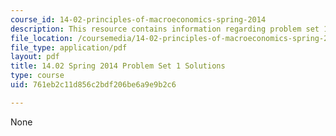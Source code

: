 ```yaml
---
course_id: 14-02-principles-of-macroeconomics-spring-2014
description: This resource contains information regarding problem set 1 solution.
file_location: /coursemedia/14-02-principles-of-macroeconomics-spring-2014/761eb2c11d856c2bdf206be6a9e9b2c6_MIT14_02S14_pset1_sols.pdf
file_type: application/pdf
layout: pdf
title: 14.02 Spring 2014 Problem Set 1 Solutions
type: course
uid: 761eb2c11d856c2bdf206be6a9e9b2c6

---
```

None